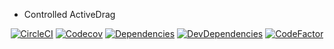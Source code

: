 * Controlled ActiveDrag



<div align="center">

[![CircleCI](https://circleci.com/gh/RaoHai/react-free-layout.svg?style=svg)](https://circleci.com/gh/RaoHai/react-free-layout)
[![Codecov](https://img.shields.io/codecov/c/github/RaoHai/react-free-layout/master.svg?style=flat-square)](https://codecov.io/gh/RaoHai/react-free-layout/branch/master)
[![Dependencies](https://img.shields.io/david/RaoHai/react-free-layout.svg)](https://david-dm.org/RaoHai/react-free-layout)
[![DevDependencies](https://img.shields.io/david/dev/RaoHai/react-free-layout.svg)](https://david-dm.org/RaoHai/react-free-layout?type=dev)
[![CodeFactor](https://www.codefactor.io/repository/github/raohai/react-free-layout/badge)](https://www.codefactor.io/repository/github/raohai/react-free-layout)

</div>

